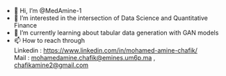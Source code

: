 - 👋 Hi, I’m @MedAmine-1
- 👀 I’m interested in the intersection of Data Science and Quantitative Finance
- 🌱 I’m currently learning about tabular data generation with GAN models
- 📫 How to reach through<br />  Linkedin :  https://www.linkedin.com/in/mohamed-amine-chafik/ <br />
                    Mail :       mohamedamine.chafik@emines.um6p.ma , chafikamine2@gmail.com

<!---
MedAmine-1/MedAmine-1 is a ✨ special ✨ repository because its `README.md` (this file) appears on your GitHub profile.
You can click the Preview link to take a look at your changes.
--->

